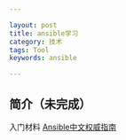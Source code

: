 ```yaml
---

layout: post
title: ansible学习
category: 技术
tags: Tool
keywords: ansible

---
```


## 简介（未完成）

入门材料 [Ansible中文权威指南](https://ansible-tran.readthedocs.io/en/latest/docs/)
